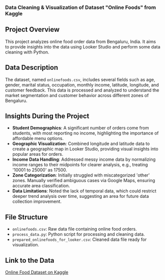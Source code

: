 ### Data Cleaning & Visualization of Dataset "Online Foods" from Kaggle

## Project Overview
This project analyzes online food order data from Bengaluru, India. It aims to provide insights into the data using Looker Studio and perform some data cleaning with Python.

## Data Description
The dataset, named `onlinefoods.csv`, includes several fields such as age, gender, marital status, occupation, monthly income, latitude, longitude, and customer feedback. This data is processed and analyzed to understand the market segmentation and customer behavior across different zones of Bengaluru.

## Insights During the Project
- **Student Demographics**: A significant number of orders come from students, with most reporting no income, highlighting the importance of affordable menu options.
- **Geographic Visualization**: Combined longitude and latitude data to create a geographic map in Looker Studio, providing visual insights into popular areas for orders.
- **Income Data Handling**: Addressed messy income data by normalizing income ranges to their midpoints for clearer analysis, e.g., treating '10001 to 25000' as 17500.
- **Zone Categorization**: Initially struggled with miscategorized 'other' zones. Manually verified ambiguous cases via Google Maps, ensuring accurate area classification.
- **Data Limitations**: Noted the lack of temporal data, which could restrict deeper trend analysis over time, suggesting an area for future data collection improvement.


## File Structure
- `onlinefoods.csv`: Raw data file containing online food orders.
- `process_data.py`: Python script for processing and cleaning data.
- `prepared_onlinefoods_for_looker.csv`: Cleaned data file ready for visualization.

## Link to the Data
[Online Food Dataset on Kaggle](https://www.kaggle.com/datasets/sudarshan24byte/online-food-dataset)
